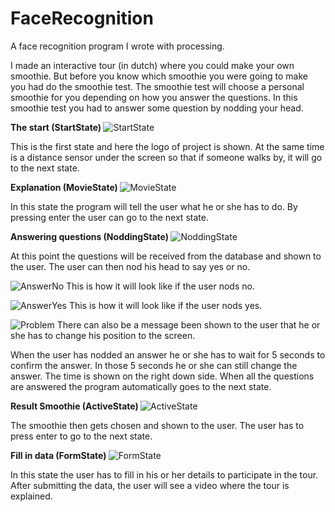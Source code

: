 # FaceRecognition
A face recognition program I wrote with processing.

I made an interactive tour (in dutch) where you could make your own smoothie. But before you know which smoothie you were going to make you had do the smoothie test. The smoothie test will choose a personal smoothie for you depending on how you answer the questions.
In this smoothie test you had to answer some question by nodding your head.

<b> The start (StartState) </b>
![StartState](https://i.imgur.com/DKVF1vz.jpg)

This is the first state and here the logo of project is shown. At the same time is a distance sensor under the screen so that if someone walks by, it will go to the next state. 

<b> Explanation (MovieState) </b>
![MovieState](https://i.imgur.com/paBn9jw.jpg)

In this state the program will tell the user what he or she has to do. By pressing enter the user can go to the next state.

<b> Answering questions (NoddingState) </b>
![NoddingState](https://i.imgur.com/AR83qn7.jpg)

At this point the questions will be received from the database and shown to the user. The user can then nod his head to say yes or no.

![AnswerNo](https://i.imgur.com/kTOlmLw.jpg)
This is how it will look like if the user nods no.

![AnswerYes](https://i.imgur.com/82mDETK.jpg)
This is how it will look like if the user nods yes.

![Problem](https://i.imgur.com/7fL3art.jpg)
There can also be a message been shown to the user that he or she has to change his position to the screen.

When the user has nodded an answer he or she has to wait for 5 seconds to confirm the answer. In those 5 seconds he or she can still change the answer. The time is shown on the right down side.
When all the questions are answered the program automatically goes to the next state. 

<b> Result Smoothie (ActiveState) </b>
![ActiveState](https://i.imgur.com/vS9HXyY.jpg)

The smoothie then gets chosen and shown to the user. The user has to press enter to go to the next state.

<b> Fill in data (FormState) </b>
![FormState](https://i.imgur.com/MzPQQxN.jpg)

In this state the user has to fill in his or her details to participate in the tour.
After submitting the data, the user will see a video where the tour is explained. 

